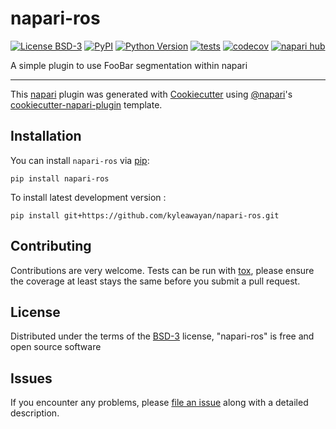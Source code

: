 # napari-ros

[![License BSD-3](https://img.shields.io/pypi/l/napari-ros.svg?color=green)](https://github.com/kyleawayan/napari-ros/raw/main/LICENSE)
[![PyPI](https://img.shields.io/pypi/v/napari-ros.svg?color=green)](https://pypi.org/project/napari-ros)
[![Python Version](https://img.shields.io/pypi/pyversions/napari-ros.svg?color=green)](https://python.org)
[![tests](https://github.com/kyleawayan/napari-ros/workflows/tests/badge.svg)](https://github.com/kyleawayan/napari-ros/actions)
[![codecov](https://codecov.io/gh/kyleawayan/napari-ros/branch/main/graph/badge.svg)](https://codecov.io/gh/kyleawayan/napari-ros)
[![napari hub](https://img.shields.io/endpoint?url=https://api.napari-hub.org/shields/napari-ros)](https://napari-hub.org/plugins/napari-ros)

A simple plugin to use FooBar segmentation within napari

----------------------------------

This [napari] plugin was generated with [Cookiecutter] using [@napari]'s [cookiecutter-napari-plugin] template.

<!--
Don't miss the full getting started guide to set up your new package:
https://github.com/napari/cookiecutter-napari-plugin#getting-started

and review the napari docs for plugin developers:
https://napari.org/stable/plugins/index.html
-->

## Installation

You can install `napari-ros` via [pip]:

    pip install napari-ros



To install latest development version :

    pip install git+https://github.com/kyleawayan/napari-ros.git


## Contributing

Contributions are very welcome. Tests can be run with [tox], please ensure
the coverage at least stays the same before you submit a pull request.

## License

Distributed under the terms of the [BSD-3] license,
"napari-ros" is free and open source software

## Issues

If you encounter any problems, please [file an issue] along with a detailed description.

[napari]: https://github.com/napari/napari
[Cookiecutter]: https://github.com/audreyr/cookiecutter
[@napari]: https://github.com/napari
[MIT]: http://opensource.org/licenses/MIT
[BSD-3]: http://opensource.org/licenses/BSD-3-Clause
[GNU GPL v3.0]: http://www.gnu.org/licenses/gpl-3.0.txt
[GNU LGPL v3.0]: http://www.gnu.org/licenses/lgpl-3.0.txt
[Apache Software License 2.0]: http://www.apache.org/licenses/LICENSE-2.0
[Mozilla Public License 2.0]: https://www.mozilla.org/media/MPL/2.0/index.txt
[cookiecutter-napari-plugin]: https://github.com/napari/cookiecutter-napari-plugin

[file an issue]: https://github.com/kyleawayan/napari-ros/issues

[napari]: https://github.com/napari/napari
[tox]: https://tox.readthedocs.io/en/latest/
[pip]: https://pypi.org/project/pip/
[PyPI]: https://pypi.org/

